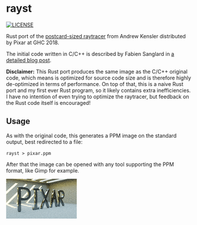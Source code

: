 # rayst

[![LICENSE](https://img.shields.io/badge/license-MIT-blue.svg)](LICENSE)

Rust port of the [postcard-sized raytracer](https://twitter.com/lexfrench/status/1049196936161415169) from Andrew Kensler distributed by Pixar at GHC 2018.

The initial code written in C/C++ is described by Fabien Sanglard in [a detailed blog post](http://fabiensanglard.net/postcard_pathtracer/).

**Disclaimer:** This Rust port produces the same image as the C/C++ original code, which means is optimized for source code size and is therefore highly de-optimized in terms of performance. On top of that, this is a naive Rust port and my first ever Rust program, so it likely contains extra inefficiencies. I have no intention of even trying to optimize the raytracer, but feedback on the Rust code itself is encouraged!

## Usage

As with the original code, this generates a PPM image on the standard output, best redirected to a file:
```
rayst > pixar.ppm
```

After that the image can be opened with any tool supporting the PPM format, like Gimp for example.

![Result image, 256 samples per pixel](https://raw.githubusercontent.com/djeedai/rayst/master/assets/pixar_256spp.png)
